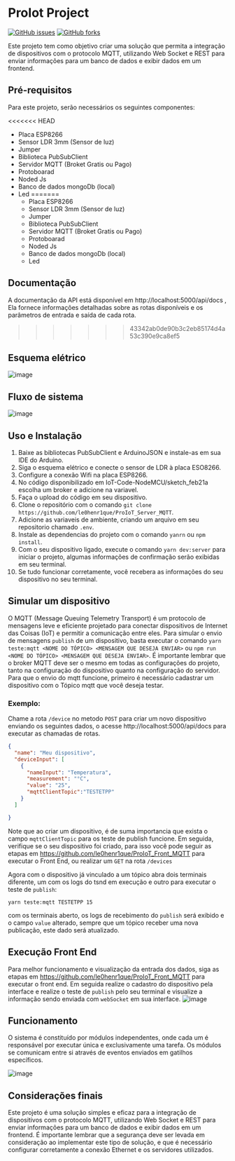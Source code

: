 # ProIot Project

[![GitHub issues](https://img.shields.io/github/issues/le0henr1que/ProIoT_Server_MQTT.svg)](https://github.com/le0henr1que/ProIoT_Server_MQTT/issues)
[![GitHub forks](https://img.shields.io/github/forks/sle0henr1que/ProIoT_Server_MQTT.svg)](https://github.com/le0henr1que/ProIoT_Server_MQTT/network)

Este projeto tem como objetivo criar uma solução que permita a integração de dispositivos com o protocolo MQTT, utilizando Web Socket e REST para enviar informações para um banco de dados e exibir dados em um frontend.

## Pré-requisitos

Para este projeto, serão necessários os seguintes componentes:

<<<<<<< HEAD
- Placa ESP8266
- Sensor LDR 3mm (Sensor de luz)
- Jumper
- Biblioteca PubSubClient
- Servidor MQTT (Broket Gratis ou Pago)
- Protoboarad
- Noded Js
- Banco de dados mongoDb (local)
- Led
=======
  *  Placa ESP8266
  *  Sensor LDR 3mm (Sensor de luz)
  *  Jumper
  *  Biblioteca PubSubClient
  *  Servidor MQTT (Broket Gratis ou Pago)
  *  Protoboarad
  * Noded Js
  * Banco de dados mongoDb (local)
  * Led
  
## Documentação
A documentação da API está disponível em http://localhost:5000/api/docs , Ela fornece informações detalhadas sobre as rotas disponíveis e os parâmetros de entrada e saída de cada rota.
>>>>>>> 43342ab0de90b3c2eb85174d4a53c390e9ca8ef5

## Esquema elétrico

![image](https://user-images.githubusercontent.com/68018921/221332759-7b336f85-f03e-4ddf-95a4-b009d69d503b.png)

## Fluxo de sistema

![image](https://user-images.githubusercontent.com/68018921/221332932-082957c9-3041-4422-a94c-e2363cbc27fd.png)

## Uso e Instalação

1. Baixe as bibliotecas PubSubClient e ArduinoJSON e instale-as em sua IDE do Arduino.
2. Siga o esquema elétrico e conecte o sensor de LDR à placa ESO8266.
3. Configure a conexão Wifi na placa ESP8266.
4. No código disponibilizado em IoT-Code-NodeMCU/sketch_feb21a escolha um broker e adicione na variavel.
5. Faça o upload do código em seu dispositivo.
6. Clone o repositório com o comando `git clone https://github.com/le0henr1que/ProIoT_Server_MQTT`.
7. Adicione as variaveis de ambiente, criando um arquivo em seu repositorio chamado `.env`.
8. Instale as dependencias do projeto com o comando `yanrn` ou `npm install`.
9. Com o seu dispositivo ligado, execute o comando `yarn dev:server` para iniciar o projeto, algumas informações de confirmação serão exibidas em seu terminal.
10. Se tudo funcionar corretamente, você recebera as informações do seu dispositivo no seu terminal.

## Simular um dispositivo

O MQTT (Message Queuing Telemetry Transport) é um protocolo de mensagens leve e eficiente projetado para conectar dispositivos de Internet das Coisas (IoT) e permitir a comunicação entre eles.
Para simular o envio de mensagens `publish` de um dispositivo, basta executar o comando `yarn teste:mqtt <NOME DO TÓPICO> <MENSAGEM QUE DESEJA ENVIAR>` ou `npm run <NOME DO TÓPICO> <MENSAGEM QUE DESEJA ENVIAR>`. É importante lembrar que o broker MQTT deve ser o mesmo em todas as configurações do projeto, tanto na configuração do dispositivo quanto na configuração do servidor.
Para que o envio do mqtt funcione, primeiro é necessário cadastrar um dispositivo com o Tópico mqtt que você deseja testar.

### Exemplo:

Chame a rota `/device` no metodo `POST` para criar um novo dispositivo enviando os seguintes dados, o acesse http://localhost:5000/api/docs para executar as chamadas de rotas.

```JSON
{
  "name": "Meu dispositivo",
  "deviceInput": [
    {
      "nameInput": "Temperatura",
      "measurement": "°C",
      "value": "25",
      "mqttClientTopic":"TESTETPP"
    }
  ]

}

```

Note que ao criar um dispositivo, é de suma importancia que exista o campo `mqttClientTopic` para os teste de publish funcione.
Em seguida, verifique se o seu dispositivo foi criado, para isso você pode seguir as etapas em https://github.com/le0henr1que/ProIoT_Front_MQTT para executar o Front End, ou realizar um `GET` na rota `/devices`

Agora com o dispositivo já vinculado a um tópico abra dois terminais diferente, um com os logs do tsnd em execução e outro para executar o teste de `publish`:

```shell
yarn teste:mqtt TESTETPP 15
```

com os terminais aberto, os logs de recebimento do `publish` será exibido e o campo `value` alterado, sempre que um tópico receber uma nova publicação, este dado será atualizado.

## Execução Front End

Para melhor funcionamento e visualização da entrada dos dados, siga as etapas em https://github.com/le0henr1que/ProIoT_Front_MQTT para executar o front end.
Em seguida realize o cadastro do dispositivo pela interface e realize o teste de `publish` pelo seu terminal e visualize a informação sendo enviada com `webSocket` em sua interface.
![image](https://user-images.githubusercontent.com/68018921/221335166-174e3c2e-453e-425a-bf57-3b9ce56743fd.png)

## Funcionamento

O sistema é constituído por módulos independentes, onde cada um é responsável por executar única e exclusivamente uma tarefa. Os módulos se comunicam entre si através de eventos enviados em gatilhos específicos.

![image](https://user-images.githubusercontent.com/68018921/221332978-6dac98bc-5d75-4949-b647-12625a340f67.png)

## Considerações finais

Este projeto é uma solução simples e eficaz para a integração de dispositivos com o protocolo MQTT, utilizando Web Socket e REST para enviar informações para um banco de dados e exibir dados em um frontend. É importante lembrar que a segurança deve ser levada em consideração ao implementar este tipo de solução, e que é necessário configurar corretamente a conexão Ethernet e os servidores utilizados.
